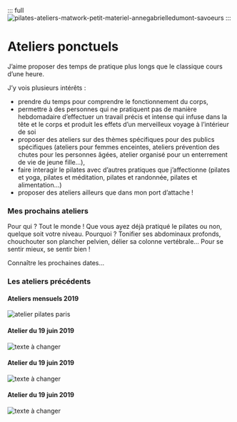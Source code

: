 ::: full
![pilates-ateliers-matwork-petit-materiel-annegabrielledumont-savoeurs](../images/anne-gabrielle-com-pilates-08.jpg)
:::

# Ateliers ponctuels

J’aime proposer des temps de pratique plus longs que le classique cours d’une heure.

J’y vois plusieurs intérêts :

- prendre du temps pour comprendre le fonctionnement du corps,
- permettre à des personnes qui ne pratiquent pas de manière hebdomadaire d’effectuer un travail précis et intense qui infuse dans la tête et le corps et produit les effets d’un merveilleux voyage à l’intérieur de soi
- proposer des ateliers sur des thèmes spécifiques pour des publics spécifiques (ateliers pour femmes enceintes, ateliers prévention des chutes pour les personnes âgées, atelier organisé pour un enterrement de vie de jeune fille...),
- faire interagir le pilates avec d’autres pratiques que j’affectionne (pilates et yoga, pilates et méditation, pilates et randonnée, pilates et alimentation...)
- proposer des ateliers ailleurs que dans mon port d’attache !

### Mes prochains ateliers

Pour qui ? Tout le monde ! Que vous ayez déjà pratiqué le pilates ou non, quelque soit votre niveau.
Pourquoi ? Tonifier ses abdominaux profonds, chouchouter son plancher pelvien, délier sa colonne vertébrale... Pour se sentir mieux, se sentir bien !

<Button-link href="mailto:pilates@anne-gabrielle.com?&body=Bonjour, je souhaite recevoir les informations sur les prochains ateliers en ligne ou en présentiel.">Connaître les prochaines dates…</Button-link>

### Les ateliers précédents

<div class="tablet-blobs">
  <div class="tablet-blob-1-2 mb">
    <h4>Ateliers mensuels 2019</h4>
    <img src="./anne-gabrielle-com-pilates-atelier-mars-2019.jpg" alt="atelier pilates paris">
  </div>
  <div class="tablet-blob-1-2 mb">
    <h4>Atelier du 19 juin 2019</h4>
    <img src="./anne-gabrielle-com-pilates-atelier-2019-06.jpg" alt="texte à changer">
  </div>
</div>

<div class="tablet-blobs">
  <div class="tablet-blob-1-2 mb">
    <h4>Atelier du 19 juin 2019</h4>
    <img src="./anne-gabrielle-com-pilates-atelier-2019-06.jpg" alt="texte à changer">
  </div>
  <div class="tablet-blob-1-2 mb">
    <h4>Atelier du 19 juin 2019</h4>
    <img src="./anne-gabrielle-com-pilates-atelier-2019-06.jpg" alt="texte à changer">
  </div>
</div>